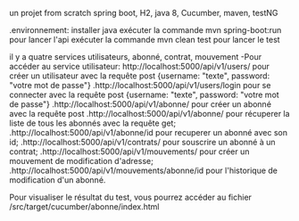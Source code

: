 un projet from scratch spring boot, H2, java 8, Cucumber, maven, testNG 


.environnement: installer java
exécuter la commande mvn spring-boot:run pour lancer l'api
exécuter la commande mvn clean test pour lancer le test

il y a quatre services utilisateurs, abonné, contrat, mouvement -Pour accéder au service utilisateur:
http://localhost:5000/api/v1/users/ pour créer un utilisateur avec la requête post {username: "texte", password: "votre
mot de passe"} 
.http://localhost:5000/api/v1/users/login pour se connecter avec la requête post {username: "texte",
password: "votre mot de passe"} 
.http://localhost:5000/api/v1/abonne/ pour créer un abonné avec la requête post
.http://localhost:5000/api/v1/abonne/ pour récuperer la liste de tous les abonnés avec la requête get;
.http://localhost:5000/api/v1/abonne/id pour recuperer un abonné avec son id; 
.http://localhost:5000/api/v1/contrats/
pour souscrire un abonné à un contrat;
.http://localhost:5000/api/v1/mouvements/ pour créer un mouvement de modification d'adresse;
.http://localhost:5000/api/v1/mouvements/abonne/id pour l'historique de modification d'un abonné.

Pour visualiser le résultat du test, vous pourrez accéder au fichier /src/target/cucumber/abonne/index.html
